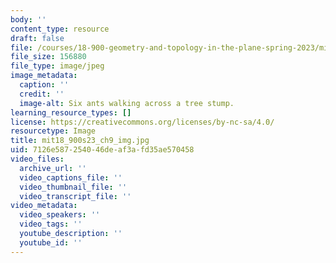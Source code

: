 ```yaml
---
body: ''
content_type: resource
draft: false
file: /courses/18-900-geometry-and-topology-in-the-plane-spring-2023/mit18_900s23_ch9_img.jpg
file_size: 156880
file_type: image/jpeg
image_metadata:
  caption: ''
  credit: ''
  image-alt: Six ants walking across a tree stump.
learning_resource_types: []
license: https://creativecommons.org/licenses/by-nc-sa/4.0/
resourcetype: Image
title: mit18_900s23_ch9_img.jpg
uid: 7126e587-2540-46de-af3a-fd35ae570458
video_files:
  archive_url: ''
  video_captions_file: ''
  video_thumbnail_file: ''
  video_transcript_file: ''
video_metadata:
  video_speakers: ''
  video_tags: ''
  youtube_description: ''
  youtube_id: ''
---
```

